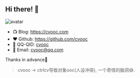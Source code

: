 ## Hi there! 👋

<img class="avatar" src="./static/assets/avatar.svg" alt="avatar">

- 📺 Blog: https://cvooc.com
- ❤️ Github: https://github.com/cvooc
- 🐧 QQ-QID: [cvooc](https://foo.run/s/qq)
- 📧 Email: cvooc@qq.com

Thanks in advance🥰

> cvooc -> ctrlcv导致对象ooc(人设冲突), 一个奇怪的脑洞😅.